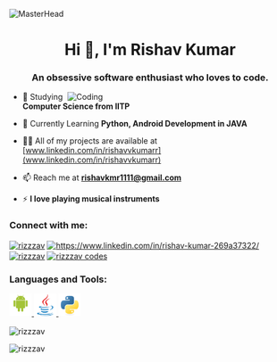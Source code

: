 ![MasterHead](https://1.bp.blogspot.com/-BC5REOdNzDU/XdW2Q3tTYFI/AAAAAAAAEao/wCTMj7VtRU4kUEBMBvFB_bYC90TqeWXEgCLcBGAsYHQ/s1600/2000_600px.gif)
<h1 align="center">Hi 👋, I'm Rishav Kumar</h1>
<h3 align="center">An obsessive software enthusiast who loves to code.</h3>
<img align="right" alt="Coding" width="400" src="https://cdn.dribbble.com/users/1292677/screenshots/6139167/avento.gif">

- 🔭 Studying **Computer Science from IITP**

- 🌱 Currently Learning **Python, Android Development in JAVA**

- 👨‍💻 All of my projects are available at [www.linkedin.com/in/rishavvkumarr](www.linkedin.com/in/rishavvkumarr)

- 📫 Reach me at **rishavkmr1111@gmail.com**

- ⚡ **I love playing musical instruments**

<h3 align="left">Connect with me:</h3>
<p align="left">
<a href="https://twitter.com/rizzzav" target="blank"><img align="center" src="https://raw.githubusercontent.com/rahuldkjain/github-profile-readme-generator/master/src/images/icons/Social/twitter.svg" alt="rizzzav" height="30" width="40" /></a>
<a href="https://www.linkedin.com/in/rishav-kumar-269a37322/" target="blank"><img align="center" src="https://raw.githubusercontent.com/rahuldkjain/github-profile-readme-generator/master/src/images/icons/Social/linked-in-alt.svg" alt="https://www.linkedin.com/in/rishav-kumar-269a37322/" height="30" width="40" /></a>
<a href="https://instagram.com/rizzzav" target="blank"><img align="center" src="https://raw.githubusercontent.com/rahuldkjain/github-profile-readme-generator/master/src/images/icons/Social/instagram.svg" alt="rizzzav" height="30" width="40" /></a>
<a href="https://www.youtube.com/@alltimefavourite467" target="blank"><img align="center" src="https://raw.githubusercontent.com/rahuldkjain/github-profile-readme-generator/master/src/images/icons/Social/youtube.svg" alt="rizzzav codes" height="30" width="40" /></a>
</p>

<h3 align="left">Languages and Tools:</h3>
<p align="left"> <a href="https://developer.android.com" target="_blank" rel="noreferrer"> <img src="https://raw.githubusercontent.com/devicons/devicon/master/icons/android/android-original-wordmark.svg" alt="android" width="40" height="40"/> </a> <a href="https://www.java.com" target="_blank" rel="noreferrer"> <img src="https://raw.githubusercontent.com/devicons/devicon/master/icons/java/java-original.svg" alt="java" width="40" height="40"/> </a> <a href="https://www.python.org" target="_blank" rel="noreferrer"> <img src="https://raw.githubusercontent.com/devicons/devicon/master/icons/python/python-original.svg" alt="python" width="40" height="40"/> </a> </p>

<p><img align="center" src="https://github-readme-stats.vercel.app/api/top-langs?username=rizzzav&show_icons=true&locale=en&layout=compact" alt="rizzzav" /></p>
<p>&nbsp;<img align="left" src="https://github-readme-stats.vercel.app/api?username=rizzzav&show_icons=true&locale=en" alt="rizzzav" /></p>
